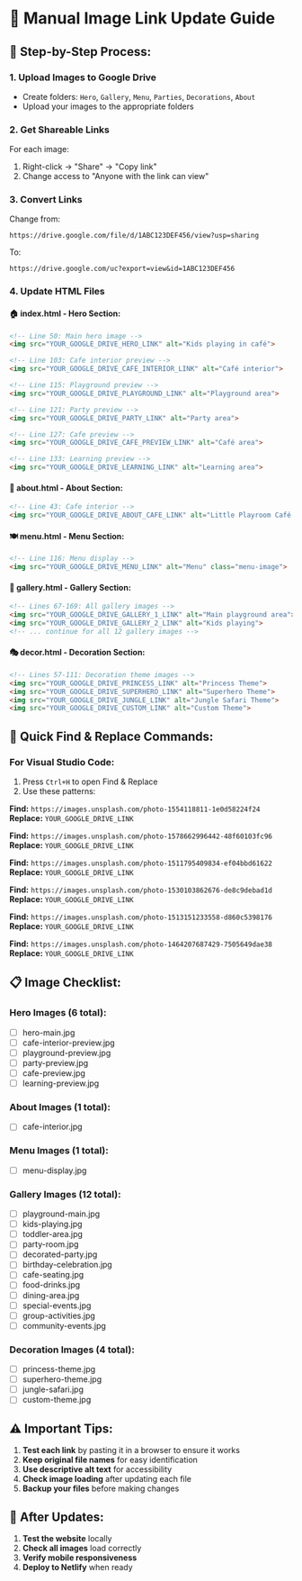 # 📸 Manual Image Link Update Guide

## 🎯 **Step-by-Step Process:**

### **1. Upload Images to Google Drive**
- Create folders: `Hero`, `Gallery`, `Menu`, `Parties`, `Decorations`, `About`
- Upload your images to the appropriate folders

### **2. Get Shareable Links**
For each image:
1. Right-click → "Share" → "Copy link"
2. Change access to "Anyone with the link can view"

### **3. Convert Links**
Change from:
```
https://drive.google.com/file/d/1ABC123DEF456/view?usp=sharing
```
To:
```
https://drive.google.com/uc?export=view&id=1ABC123DEF456
```

### **4. Update HTML Files**

#### **🏠 index.html - Hero Section:**
```html
<!-- Line 50: Main hero image -->
<img src="YOUR_GOOGLE_DRIVE_HERO_LINK" alt="Kids playing in café">

<!-- Line 103: Cafe interior preview -->
<img src="YOUR_GOOGLE_DRIVE_CAFE_INTERIOR_LINK" alt="Café interior">

<!-- Line 115: Playground preview -->
<img src="YOUR_GOOGLE_DRIVE_PLAYGROUND_LINK" alt="Playground area">

<!-- Line 121: Party preview -->
<img src="YOUR_GOOGLE_DRIVE_PARTY_LINK" alt="Party area">

<!-- Line 127: Cafe preview -->
<img src="YOUR_GOOGLE_DRIVE_CAFE_PREVIEW_LINK" alt="Café area">

<!-- Line 133: Learning preview -->
<img src="YOUR_GOOGLE_DRIVE_LEARNING_LINK" alt="Learning area">
```

#### **📖 about.html - About Section:**
```html
<!-- Line 43: Cafe interior -->
<img src="YOUR_GOOGLE_DRIVE_ABOUT_CAFE_LINK" alt="Little Playroom Café interior">
```

#### **🍽️ menu.html - Menu Section:**
```html
<!-- Line 116: Menu display -->
<img src="YOUR_GOOGLE_DRIVE_MENU_LINK" alt="Menu" class="menu-image">
```

#### **🎨 gallery.html - Gallery Section:**
```html
<!-- Lines 67-169: All gallery images -->
<img src="YOUR_GOOGLE_DRIVE_GALLERY_1_LINK" alt="Main playground area">
<img src="YOUR_GOOGLE_DRIVE_GALLERY_2_LINK" alt="Kids playing">
<!-- ... continue for all 12 gallery images -->
```

#### **🎭 decor.html - Decoration Section:**
```html
<!-- Lines 57-111: Decoration theme images -->
<img src="YOUR_GOOGLE_DRIVE_PRINCESS_LINK" alt="Princess Theme">
<img src="YOUR_GOOGLE_DRIVE_SUPERHERO_LINK" alt="Superhero Theme">
<img src="YOUR_GOOGLE_DRIVE_JUNGLE_LINK" alt="Jungle Safari Theme">
<img src="YOUR_GOOGLE_DRIVE_CUSTOM_LINK" alt="Custom Theme">
```

## 🔧 **Quick Find & Replace Commands:**

### **For Visual Studio Code:**
1. Press `Ctrl+H` to open Find & Replace
2. Use these patterns:

**Find:** `https://images.unsplash.com/photo-1554118811-1e0d58224f24`
**Replace:** `YOUR_GOOGLE_DRIVE_LINK`

**Find:** `https://images.unsplash.com/photo-1578662996442-48f60103fc96`
**Replace:** `YOUR_GOOGLE_DRIVE_LINK`

**Find:** `https://images.unsplash.com/photo-1511795409834-ef04bbd61622`
**Replace:** `YOUR_GOOGLE_DRIVE_LINK`

**Find:** `https://images.unsplash.com/photo-1530103862676-de8c9debad1d`
**Replace:** `YOUR_GOOGLE_DRIVE_LINK`

**Find:** `https://images.unsplash.com/photo-1513151233558-d860c5398176`
**Replace:** `YOUR_GOOGLE_DRIVE_LINK`

**Find:** `https://images.unsplash.com/photo-1464207687429-7505649dae38`
**Replace:** `YOUR_GOOGLE_DRIVE_LINK`

## 📋 **Image Checklist:**

### **Hero Images (6 total):**
- [ ] hero-main.jpg
- [ ] cafe-interior-preview.jpg
- [ ] playground-preview.jpg
- [ ] party-preview.jpg
- [ ] cafe-preview.jpg
- [ ] learning-preview.jpg

### **About Images (1 total):**
- [ ] cafe-interior.jpg

### **Menu Images (1 total):**
- [ ] menu-display.jpg

### **Gallery Images (12 total):**
- [ ] playground-main.jpg
- [ ] kids-playing.jpg
- [ ] toddler-area.jpg
- [ ] party-room.jpg
- [ ] decorated-party.jpg
- [ ] birthday-celebration.jpg
- [ ] cafe-seating.jpg
- [ ] food-drinks.jpg
- [ ] dining-area.jpg
- [ ] special-events.jpg
- [ ] group-activities.jpg
- [ ] community-events.jpg

### **Decoration Images (4 total):**
- [ ] princess-theme.jpg
- [ ] superhero-theme.jpg
- [ ] jungle-safari.jpg
- [ ] custom-theme.jpg

## ⚠️ **Important Tips:**

1. **Test each link** by pasting it in a browser to ensure it works
2. **Keep original file names** for easy identification
3. **Use descriptive alt text** for accessibility
4. **Check image loading** after updating each file
5. **Backup your files** before making changes

## 🚀 **After Updates:**

1. **Test the website** locally
2. **Check all images** load correctly
3. **Verify mobile responsiveness**
4. **Deploy to Netlify** when ready 